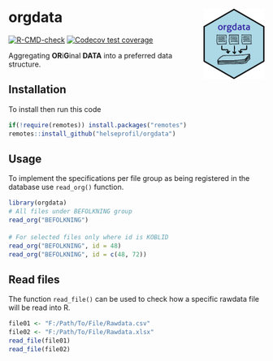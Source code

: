 
<!-- README.md is generated from README.Rmd. Please edit that file -->

# orgdata <img src='man/figures/logo.png' align="right" height="139" />

<!-- badges: start -->

[![R-CMD-check](https://github.com/helseprofil/orgdata/workflows/R-CMD-check/badge.svg)](https://github.com/helseprofil/orgdata/actions)
[![Codecov test
coverage](https://codecov.io/gh/helseprofil/orgdata/branch/main/graph/badge.svg)](https://codecov.io/gh/helseprofil/orgdata?branch=main)
<!-- badges: end -->

Aggregating **OR**i**G**inal **DATA** into a preferred data structure.

## Installation

To install then run this code

``` r
if(!require(remotes)) install.packages("remotes")
remotes::install_github("helseprofil/orgdata")
```

## Usage

To implement the specifications per file group as being registered in
the database use `read_org()` function.

``` r
library(orgdata)
# All files under BEFOLKNING group
read_org("BEFOLKNING")

# For selected files only where id is KOBLID
read_org("BEFOLKNING", id = 48)
read_org("BEFOLKNING", id = c(48, 72))
```

## Read files

The function `read_file()` can be used to check how a specific rawdata
file will be read into R.

``` r
file01 <- "F:/Path/To/File/Rawdata.csv"
file02 <- "F:/Path/To/File/Rawdata.xlsx"
read_file(file01)
read_file(file02)
```
